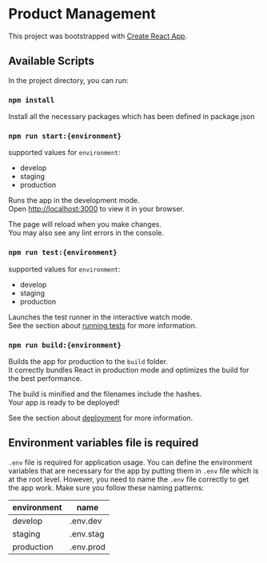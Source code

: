 # Product Management

This project was bootstrapped with [Create React App](https://github.com/facebook/create-react-app).

## Available Scripts

In the project directory, you can run:

### `npm install`

Install all the necessary packages which has been defined in package.json

### `npm run start:{environment}`

supported values for `environment`:

- develop
- staging
- production

Runs the app in the development mode.\
Open [http://localhost:3000](http://localhost:3000) to view it in your browser.

The page will reload when you make changes.\
You may also see any lint errors in the console.

### `npm run test:{environment}`

supported values for `environment`:

- develop
- staging
- production

Launches the test runner in the interactive watch mode.\
See the section about [running tests](https://facebook.github.io/create-react-app/docs/running-tests) for more information.

### `npm run build:{environment}`

Builds the app for production to the `build` folder.\
It correctly bundles React in production mode and optimizes the build for the best performance.

The build is minified and the filenames include the hashes.\
Your app is ready to be deployed!

See the section about [deployment](https://facebook.github.io/create-react-app/docs/deployment) for more information.

## Environment variables file is required

`.env` file is required for application usage. You can define the environment variables that are necessary for the app by putting them in `.env` file which is at the root level.
However, you need to name the `.env` file correctly to get the app work. Make sure you follow these naming patterns:

| environment | name      |
| ----------- | --------- |
| develop     | .env.dev  |
| staging     | .env.stag |
| production  | .env.prod |
